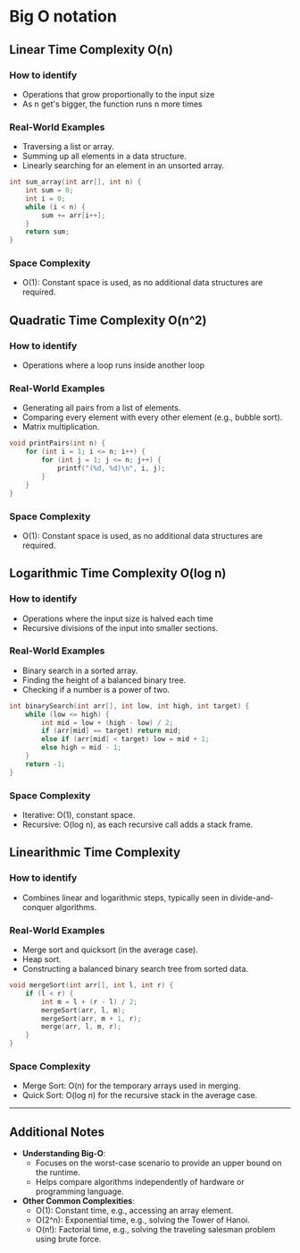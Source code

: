 # Big O notation

## Linear Time Complexity O(n)

### How to identify
* Operations that grow proportionally to the input size
* As n get's bigger, the function runs n more times

### Real-World Examples
* Traversing a list or array.
* Summing up all elements in a data structure.
* Linearly searching for an element in an unsorted array.

```c
int sum_array(int arr[], int n) {
    int sum = 0;
    int i = 0;
    while (i < n) {
        sum += arr[i++];
    }
    return sum;
}
```

### Space Complexity
- O(1): Constant space is used, as no additional data structures are required.

## Quadratic Time Complexity O(n^2)

### How to identify
* Operations where a loop runs inside another loop

### Real-World Examples
* Generating all pairs from a list of elements.
* Comparing every element with every other element (e.g., bubble sort).
* Matrix multiplication.

```c
void printPairs(int n) {
    for (int i = 1; i <= n; i++) {
        for (int j = 1; j <= n; j++) {
            printf("(%d, %d)\n", i, j);
        }
    }
}
```

### Space Complexity
- O(1): Constant space is used, as no additional data structures are required.

## Logarithmic Time Complexity O(log n)

### How to identify
* Operations where the input size is halved each time
* Recursive divisions of the input into smaller sections.

### Real-World Examples
* Binary search in a sorted array.
* Finding the height of a balanced binary tree.
* Checking if a number is a power of two.

```c
int binarySearch(int arr[], int low, int high, int target) {
    while (low <= high) {
        int mid = low + (high - low) / 2;
        if (arr[mid] == target) return mid;
        else if (arr[mid] < target) low = mid + 1;
        else high = mid - 1;
    }
    return -1;
}
```

### Space Complexity
- Iterative: O(1), constant space.
- Recursive: O(log n), as each recursive call adds a stack frame.

## Linearithmic Time Complexity

### How to identify
* Combines linear and logarithmic steps, typically seen in divide-and-conquer algorithms.

### Real-World Examples
* Merge sort and quicksort (in the average case).
* Heap sort.
* Constructing a balanced binary search tree from sorted data.

```c
void mergeSort(int arr[], int l, int r) {
    if (l < r) {
        int m = l + (r - l) / 2;
        mergeSort(arr, l, m);
        mergeSort(arr, m + 1, r);
        merge(arr, l, m, r);
    }
}
```

### Space Complexity
- Merge Sort: O(n) for the temporary arrays used in merging.
- Quick Sort: O(log n) for the recursive stack in the average case.

---

## Additional Notes
- **Understanding Big-O**:
  - Focuses on the worst-case scenario to provide an upper bound on the runtime.
  - Helps compare algorithms independently of hardware or programming language.
- **Other Common Complexities**:
  - O(1): Constant time, e.g., accessing an array element.
  - O(2^n): Exponential time, e.g., solving the Tower of Hanoi.
  - O(n!): Factorial time, e.g., solving the traveling salesman problem using brute force.

